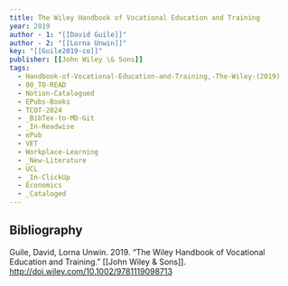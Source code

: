 ```yaml
---
title: The Wiley Handbook of Vocational Education and Training
year: 2019
author - 1: "[[David Guile]]"
author - 2: "[[Lorna Unwin]]"
key: "[[Guile2019-co]]"
publisher: [[John Wiley \& Sons]]
tags:
  - Handbook-of-Vocational-Education-and-Training,-The-Wiley-(2019)
  - 00_TO-READ
  - Notion-Catalogued
  - EPubs-Books
  - TCOT-2024
  - _BibTex-to-MD-Git
  - _In-Readwise
  - ePub
  - VET
  - Workplace-Learning
  - _New-Literature
  - UCL
  - _In-ClickUp
  - Economics
  - _Cataloged
---
```


## Bibliography
Guile, David, Lorna Unwin. 2019. “The Wiley Handbook of Vocational Education and Training.” [[John Wiley \& Sons]]. http://doi.wiley.com/10.1002/9781119098713
